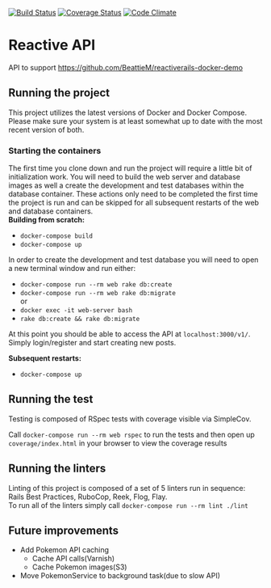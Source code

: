 [![Build Status](https://travis-ci.org/BeattieM/reactive-api.svg?branch=master)](https://travis-ci.org/BeattieM/reactive-api)
[![Coverage Status](https://img.shields.io/codeclimate/coverage/github/BeattieM/reactive-api.svg)](https://codeclimate.com/github/BeattieM/reactive-api)
[![Code Climate](https://codeclimate.com/github/BeattieM/reactive-api.svg)](https://codeclimate.com/github/BeattieM/reactive-api)

# Reactive API
API to support https://github.com/BeattieM/reactiverails-docker-demo

## Running the project
This project utilizes the latest versions of Docker and Docker Compose. Please make sure your system is at least somewhat up to date with the most recent version of both.

### Starting the containers
The first time you clone down and run the project will require a little bit of initialization work. You will need to build the web server and database images as well a create the development and test databases within the database container. These actions only need to be completed the first time the project is run and can be skipped for all subsequent restarts of the web and database containers.  
**Building from scratch:**
- `docker-compose build`
- `docker-compose up`

In order to create the development and test database you will need to open a new terminal window and run either:  

- `docker-compose run --rm web rake db:create`  
- `docker-compose run --rm web rake db:migrate`  
or  
- `docker exec -it web-server bash`
- `rake db:create && rake db:migrate`

At this point you should be able to access the API at `localhost:3000/v1/`. Simply login/register and start creating new posts.

**Subsequent restarts:**
- `docker-compose up`

## Running the test
Testing is composed of RSpec tests with coverage visible via SimpleCov.  

Call `docker-compose run --rm web rspec` to run the tests and then open up `coverage/index.html` in your browser to view the coverage results

## Running the linters
Linting of this project is composed of a set of 5 linters run in sequence: Rails Best Practices, RuboCop, Reek, Flog, Flay.  
To run all of the linters simply call `docker-compose run --rm lint ./lint`

## Future improvements
- Add Pokemon API caching
  - Cache API calls(Varnish)
  - Cache Pokemon images(S3)
- Move PokemonService to background task(due to slow API)
